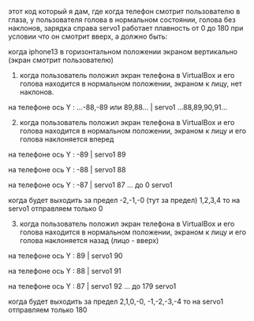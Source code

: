 этот код который я дам, где когда телефон смотрит пользователю в глаза, у пользователя голова в нормальном состоянии, голова без наклонов, зарядка справа servo1 работает плавность от 0 до 180 при условии что он смотрит вверх, а должно быть:

когда iphone13 в горизонтальном положении экраном вертикально (экран смотрит пользователю)

1. когда пользователь положил экран телефона в VirtualBox и его голова находится в нормальном положении, экраном к лицу, нет наклонов.

на телефоне ось Y : ...-88,-89 или 89,88... | servo1 ...88,89,90,91...



2. когда пользователь положил экран телефона в VirtualBox и его голова находится в нормальном положении, экраном к лицу и его голова наклоняется вперед

на телефоне ось Y : -89 | servo1 89

на телефоне ось Y : -88 | servo1 88

на телефоне ось Y : -87 | servo1 87 ... до 0 servo1

когда будет выходить за предел -2,-1,-0 (тут за предел) 1,2,3,4 то на servo1 отправляем только 0



3. когда пользователь положил экран телефона в VirtualBox и его голова находится в нормальном положении, экраном к лицу и его голова наклоняется назад (лицо - вверх)

на телефоне ось Y : 89 | servo1 90

на телефоне ось Y : 88 | servo1 91

на телефоне ось Y : 87 | servo1 92 ... до 179 servo1

когда будет выходить за предел 2,1,0,-0, -1,-2,-3,-4 то на servo1 отправляем только 180